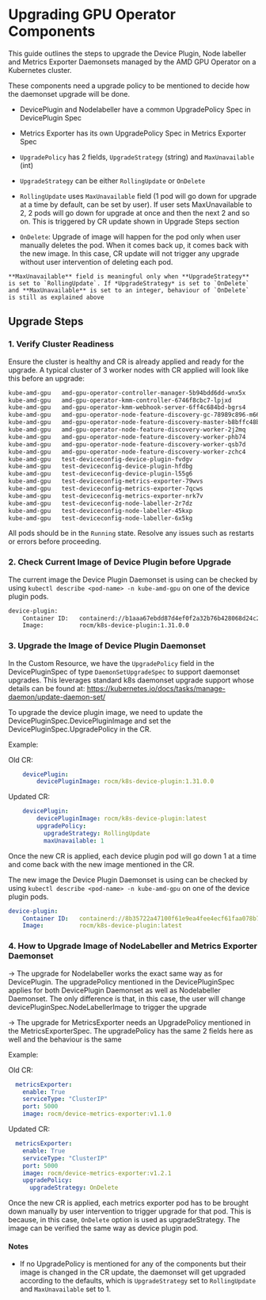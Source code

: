 # Upgrading GPU Operator Components

This guide outlines the steps to upgrade the Device Plugin, Node labeller and Metrics Exporter Daemonsets managed by the AMD GPU Operator on a Kubernetes cluster.

These components need a upgrade policy to be mentioned to decide how the daemonset upgrade will be done.

- DevicePlugin and Nodelabeller have a common UpgradePolicy Spec in DevicePlugin Spec

- Metrics Exporter has its own UpgradePolicy Spec in Metrics Exporter Spec

- `UpgradePolicy` has 2 fields, `UpgradeStrategy` (string) and `MaxUnavailable` (int)

- `UpgradeStrategy` can be either `RollingUpdate` or `OnDelete`

- `RollingUpdate` uses `MaxUnavailable` field (1 pod will go down for upgrade at a time by default, can be set by user). If user sets MaxUnavailable to 2,
    2 pods will go down for upgrade at once and then the next 2 and so on. This is triggered by CR update shown in Upgrade Steps section

- `OnDelete`: Upgrade of image will happen for the pod only when user manually deletes the pod. When it comes back up, it comes back with the new image.
    In this case, CR update will not trigger any upgrade without user intervention of deleting each pod.

```{note}
**MaxUnavailable** field is meaningful only when **UpgradeStrategy** is set to `RollingUpdate`. If *UpgradeStrategy* is set to `OnDelete` and **MaxUnavailable** is set to an integer, behaviour of `OnDelete` is still as explained above
```

## Upgrade Steps

### 1. Verify Cluster Readiness

Ensure the cluster is healthy and CR is already applied and ready for the upgrade. A typical cluster of 3 worker nodes with CR applied will look like this before an upgrade:

```bash
kube-amd-gpu   amd-gpu-operator-controller-manager-5b94bdd6dd-wnx5x             1/1     Running   0              81m
kube-amd-gpu   amd-gpu-operator-kmm-controller-6746f8cbc7-lpjxd                 1/1     Running   0              60m
kube-amd-gpu   amd-gpu-operator-kmm-webhook-server-6ff4c684bd-bgrs4             1/1     Running   0              81m
kube-amd-gpu   amd-gpu-operator-node-feature-discovery-gc-78989c896-m66jp       1/1     Running   0              81m
kube-amd-gpu   amd-gpu-operator-node-feature-discovery-master-b8bffc48b-r2p79   1/1     Running   0              81m
kube-amd-gpu   amd-gpu-operator-node-feature-discovery-worker-2j2mq             1/1     Running   0              81m
kube-amd-gpu   amd-gpu-operator-node-feature-discovery-worker-phb74             1/1     Running   0              81m
kube-amd-gpu   amd-gpu-operator-node-feature-discovery-worker-qsb7d             1/1     Running   0              81m
kube-amd-gpu   amd-gpu-operator-node-feature-discovery-worker-zchc4             1/1     Running   0              81m
kube-amd-gpu   test-deviceconfig-device-plugin-fvdgv                            1/1     Running   0              36s
kube-amd-gpu   test-deviceconfig-device-plugin-hfdbg                            1/1     Running   0              36s
kube-amd-gpu   test-deviceconfig-device-plugin-l55g6                            1/1     Running   0              36s
kube-amd-gpu   test-deviceconfig-metrics-exporter-79wvs                         1/1     Running   0              36s
kube-amd-gpu   test-deviceconfig-metrics-exporter-7qcws                         1/1     Running   0              36s
kube-amd-gpu   test-deviceconfig-metrics-exporter-nrk7v                         1/1     Running   0              36s
kube-amd-gpu   test-deviceconfig-node-labeller-2r7dz                            1/1     Running   0              42s
kube-amd-gpu   test-deviceconfig-node-labeller-45kxp                            1/1     Running   0              42s
kube-amd-gpu   test-deviceconfig-node-labeller-6x5kg                            1/1     Running   0              42s
```

All pods should be in the `Running` state. Resolve any issues such as restarts or errors before proceeding.

### 2. Check Current Image of Device Plugin before Upgrade

The current image the Device Plugin Daemonset is using can be checked by using `kubectl describe <pod-name> -n kube-amd-gpu` on one of the device plugin pods.

```bash
device-plugin:
    Container ID:   containerd://b1aaa67ebdd87d4ef0f2a32b76b428068d24c28ced3e86c3c5caba39bb5689a4
    Image:          rocm/k8s-device-plugin:1.31.0.0
```

### 3. Upgrade the Image of Device Plugin Daemonset

In the Custom Resource, we have the `UpgradePolicy` field in the DevicePluginSpec of type `DaemonSetUpgradeSpec` to support daemonset upgrades. This leverages standard k8s daemonset upgrade support whose details can be found at: https://kubernetes.io/docs/tasks/manage-daemon/update-daemon-set/

To upgrade the device plugin image, we need to update the DevicePluginSpec.DevicePluginImage and set the DevicePluginSpec.UpgradePolicy in the CR.

Example:

Old CR:

```yaml
    devicePlugin:
        devicePluginImage: rocm/k8s-device-plugin:1.31.0.0
```

Updated CR:

```yaml
    devicePlugin:
        devicePluginImage: rocm/k8s-device-plugin:latest
        upgradePolicy:
          upgradeStrategy: RollingUpdate
          maxUnavailable: 1
```

Once the new CR is applied, each device plugin pod will go down 1 at a time and come back with the new image mentioned in the CR.

The new image the Device Plugin Daemonset is using can be checked by using `kubectl describe <pod-name> -n kube-amd-gpu` on one of the device plugin pods.

```yaml
device-plugin:
    Container ID:   containerd://8b35722a47100f61e9ea4fee4ecf61faa078b7ab36084b2dd0ed8ba00179a883
    Image:          rocm/k8s-device-plugin:latest
```

### 4. How to Upgrade Image of NodeLabeller and Metrics Exporter Daemonset

-> The upgrade for Nodelabeller works the exact same way as for DevicePlugin. The upgradePolicy mentioned in the DevicePluginSpec applies for both DevicePlugin Daemonset as well as Nodelabeller Daemonset. The only difference is that, in this case, the user will change devicePluginSpec.NodeLabellerImage to trigger the upgrade

-> The upgrade for MetricsExporter needs an UpgradePolicy mentioned in the MetricsExporterSpec. The upgradePolicy has the same 2 fields here as well and the behaviour is the same

Example:

Old CR:

```yaml
  metricsExporter:
    enable: True
    serviceType: "ClusterIP"
    port: 5000
    image: rocm/device-metrics-exporter:v1.1.0
```

Updated CR:

```yaml
  metricsExporter:
    enable: True
    serviceType: "ClusterIP"
    port: 5000
    image: rocm/device-metrics-exporter:v1.2.1
    upgradePolicy:
      upgradeStrategy: OnDelete
```

Once the new CR is applied, each metrics exporter pod has to be brought down manually by user intervention to trigger upgrade for that pod. This is because, in this case, `OnDelete` option is used as upgradeStrategy. The image can be verified the same way as device plugin pod.

#### **Notes**

- If no UpgradePolicy is mentioned for any of the components but their image is changed in the CR update, the daemonset will get upgraded according to the defaults, which is `UpgradeStrategy` set to `RollingUpdate` and `MaxUnavailable` set to 1.
